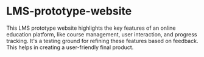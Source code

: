 # LMS-prototype-website
This LMS prototype website highlights the key features of an online education platform, like course management, user interaction, and progress tracking. It's a testing ground for refining these features based on feedback. This helps in creating a user-friendly final product.
